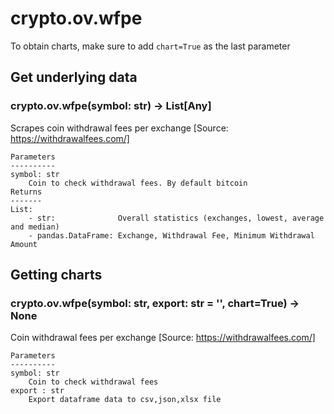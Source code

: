 # crypto.ov.wfpe

To obtain charts, make sure to add `chart=True` as the last parameter

## Get underlying data 
### crypto.ov.wfpe(symbol: str) -> List[Any]

Scrapes coin withdrawal fees per exchange
    [Source: https://withdrawalfees.com/]

    Parameters
    ----------
    symbol: str
        Coin to check withdrawal fees. By default bitcoin
    Returns
    -------
    List:
        - str:              Overall statistics (exchanges, lowest, average and median)
        - pandas.DataFrame: Exchange, Withdrawal Fee, Minimum Withdrawal Amount

## Getting charts 
### crypto.ov.wfpe(symbol: str, export: str = '', chart=True) -> None

Coin withdrawal fees per exchange
    [Source: https://withdrawalfees.com/]

    Parameters
    ----------
    symbol: str
        Coin to check withdrawal fees
    export : str
        Export dataframe data to csv,json,xlsx file
